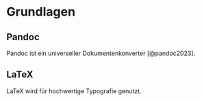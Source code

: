 # Grundlagen  

## Pandoc  
Pandoc ist ein universeller Dokumentenkonverter [@pandoc2023].  

## LaTeX  
LaTeX wird für hochwertige Typografie genutzt.  